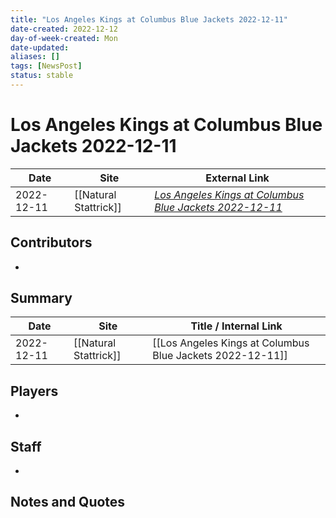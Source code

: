 ```yaml
---
title: "Los Angeles Kings at Columbus Blue Jackets 2022-12-11"
date-created: 2022-12-12
day-of-week-created: Mon
date-updated: 
aliases: []
tags: [NewsPost]
status: stable
---
```


# Los Angeles Kings at Columbus Blue Jackets 2022-12-11

| Date       | Site                  | External Link                                                                                                                   |
| ---------- | --------------------- | ------------------------------------------------------------------------------------------------------------------------------- |
| 2022-12-11 | [[Natural Stattrick]] | [*Los Angeles Kings at Columbus Blue Jackets 2022-12-11*](https://www.naturalstattrick.com/game.php?season=20222023&game=20443) |

## Contributors
- 

## Summary
> 

| Date       | Site                  | Title / Internal Link                                     |
| ---------- | --------------------- | --------------------------------------------------------- |
| 2022-12-11 | [[Natural Stattrick]] | [[Los Angeles Kings at Columbus Blue Jackets 2022-12-11]] |

## Players
- 

## Staff
- 

## Notes and Quotes


